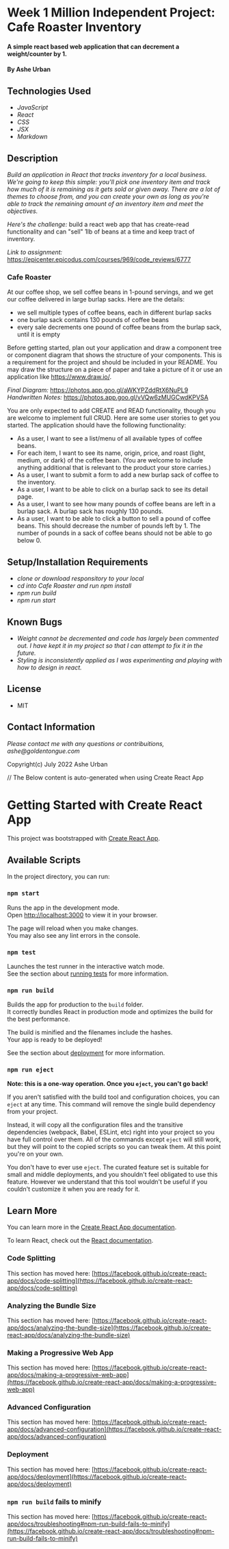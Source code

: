 # Week 1 Million Independent Project: Cafe Roaster Inventory

#### A simple react based web application that can decrement a weight/counter by 1.

#### By Ashe Urban

## Technologies Used

* _JavaScript_
* _React_
* _CSS_
* _JSX_
* _Markdown_

## Description

_Build an application in React that tracks inventory for a local business. We're going to keep this simple: you'll pick one inventory item and track how much of it is remaining as it gets sold or given away. There are a lot of themes to choose from, and you can create your own as long as you're able to track the remaining amount of an inventory item and meet the objectives._

_Here's the challenge:_ build a react web app that has create-read functionality and can "sell" 1lb of beans at a time and keep tract of inventory.

_Link to assignment:_ https://epicenter.epicodus.com/courses/969/code_reviews/6777

### Cafe Roaster
At our coffee shop, we sell coffee beans in 1-pound servings, and we get our coffee delivered in large burlap sacks. Here are the details:

* we sell multiple types of coffee beans, each in different burlap sacks
* one burlap sack contains 130 pounds of coffee beans
* every sale decrements one pound of coffee beans from the burlap sack, until it is empty

Before getting started, plan out your application and draw a component tree or component diagram that shows the structure of your components. This is a requirement for the project and should be included in your README. You may draw the structure on a piece of paper and take a picture of it or use an application like https://www.draw.io/.

_Final Diagram:_ https://photos.app.goo.gl/aWKYPZddRtX6NuPL9
_Handwritten Notes:_ https://photos.app.goo.gl/vVQw6zMUGCwdKPVSA

You are only expected to add CREATE and READ functionality, though you are welcome to implement full CRUD. Here are some user stories to get you started. The application should have the following functionality:

* As a user, I want to see a list/menu of all available types of coffee beans.
* For each item, I want to see its name, origin, price, and roast (light, medium, or dark) of the coffee bean. (You are welcome to include anything additional that is relevant to the product your store carries.)
* As a user, I want to submit a form to add a new burlap sack of coffee to the inventory.
* As a user, I want to be able to click on a burlap sack to see its detail page.
* As a user, I want to see how many pounds of coffee beans are left in a burlap sack. A burlap sack has roughly 130 pounds.
* As a user, I want to be able to click a button to sell a pound of coffee beans. This should decrease the number of pounds left by 1. The number of pounds in a sack of coffee beans should not be able to go below 0.

## Setup/Installation Requirements

* _clone or download responsitory to your local_
* _cd into Cafe Roaster and run npm install_
* _npm run build_
* _npm run start_

## Known Bugs

* _Weight cannot be decremented and code has largely been commented out. I have kept it in my project so that I can attempt to fix it in the future._
* _Styling is inconsistently applied as I was experimenting and playing with how to design in react._

## License

* MIT

## Contact Information

_Please contact me with any questions or contribuitions, ashe@goldentongue.com_

Copyright(c) July 2022 Ashe Urban


// The Below content is auto-generated when using Create React App

# Getting Started with Create React App

This project was bootstrapped with [Create React App](https://github.com/facebook/create-react-app).

## Available Scripts

In the project directory, you can run:

### `npm start`

Runs the app in the development mode.\
Open [http://localhost:3000](http://localhost:3000) to view it in your browser.

The page will reload when you make changes.\
You may also see any lint errors in the console.

### `npm test`

Launches the test runner in the interactive watch mode.\
See the section about [running tests](https://facebook.github.io/create-react-app/docs/running-tests) for more information.

### `npm run build`

Builds the app for production to the `build` folder.\
It correctly bundles React in production mode and optimizes the build for the best performance.

The build is minified and the filenames include the hashes.\
Your app is ready to be deployed!

See the section about [deployment](https://facebook.github.io/create-react-app/docs/deployment) for more information.

### `npm run eject`

**Note: this is a one-way operation. Once you `eject`, you can't go back!**

If you aren't satisfied with the build tool and configuration choices, you can `eject` at any time. This command will remove the single build dependency from your project.

Instead, it will copy all the configuration files and the transitive dependencies (webpack, Babel, ESLint, etc) right into your project so you have full control over them. All of the commands except `eject` will still work, but they will point to the copied scripts so you can tweak them. At this point you're on your own.

You don't have to ever use `eject`. The curated feature set is suitable for small and middle deployments, and you shouldn't feel obligated to use this feature. However we understand that this tool wouldn't be useful if you couldn't customize it when you are ready for it.

## Learn More

You can learn more in the [Create React App documentation](https://facebook.github.io/create-react-app/docs/getting-started).

To learn React, check out the [React documentation](https://reactjs.org/).

### Code Splitting

This section has moved here: [https://facebook.github.io/create-react-app/docs/code-splitting](https://facebook.github.io/create-react-app/docs/code-splitting)

### Analyzing the Bundle Size

This section has moved here: [https://facebook.github.io/create-react-app/docs/analyzing-the-bundle-size](https://facebook.github.io/create-react-app/docs/analyzing-the-bundle-size)

### Making a Progressive Web App

This section has moved here: [https://facebook.github.io/create-react-app/docs/making-a-progressive-web-app](https://facebook.github.io/create-react-app/docs/making-a-progressive-web-app)

### Advanced Configuration

This section has moved here: [https://facebook.github.io/create-react-app/docs/advanced-configuration](https://facebook.github.io/create-react-app/docs/advanced-configuration)

### Deployment

This section has moved here: [https://facebook.github.io/create-react-app/docs/deployment](https://facebook.github.io/create-react-app/docs/deployment)

### `npm run build` fails to minify

This section has moved here: [https://facebook.github.io/create-react-app/docs/troubleshooting#npm-run-build-fails-to-minify](https://facebook.github.io/create-react-app/docs/troubleshooting#npm-run-build-fails-to-minify)
